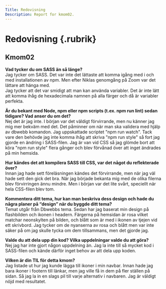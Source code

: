 ```yaml
---
Title: Redovisning
Description: Report for kmom02.
---
```


Redovisning {.rubrik}
==========================

## Kmom02
__Vad tycker du om SASS än så länge?__<br>
Jag tycker om SASS. Det var inte det lättaste att komma igång med i och med installationen
av npm. Men efter Niklas genomgång på Zoom var det lättare att hänga med.<br>
Jag tycker att det var smidigt att man kan använda variabler. Det är inte lätt att
komma ihåg de hexadecimala namnen på alla färger och då är variabler perfekta.

__Är du bekant med Node, npm eller npm scripts (t.ex. npm run lint) sedan tidigare? Vad anser du om det?__<br>
Nej det är jag inte. I början var det väldigt förvirrande, men nu känner jag mig
mer bekväm med det. Det påminner om när man ska validera med hjälp av dbwebb komandon.
Jag uppskattade scriptet "npm run watch". Tack vare den behövde jag inte komma ihåg
att skriva "npm run style" så fort jag gjorde en ändring i SASS-filen. Jag är van
vid CSS så jag glömde bort att köra "npm run style" flera gånger och blev förvånad
över att inget ändrades på min hemsida.

__Hur kändes det att kompilera SASS till CSS, var det något du reflekterade över?__<br>
Innan jag hade sett föreläsningen kändes det förvirrande, men när jag väl hade sett
den gick det bra. När jag började bekanta mig med de olika filerna blev förvirringen
ännu mindre. Men i början var det lite svårt, speciellt när hela CSS-filen blev tom.

__Kommentera ditt tema, hur kan man beskriva dess design och hade du några planer
på “design” när du byggde ditt tema?__<br>
Temat utgår från Dbwebbs tema. Sedan har jag baserat min design på flashbilden och
ikonen i headern. Färgerna på hemsidan är rosa vilket matchar neonskylten på bilden,
och blått som är med i ikonen av tjejen vid ett skrivbord. Jag tycker om de nyanserna
av rosa och blått men var inte säker på om jag skulle tycka om dem tillsammans,
men det gjorde jag.

__Valde du att dela upp din kod? Vilka uppdelningar valde du att göra?__<br>
Nej jag har inte gjort någon uppdelning än. Jag la inte till så mycket kod i
SASS-filen och kände därför inget behov av att dela upp koden.

__Vilken är din TIL för detta kmom?__<br>
Jag listade ut hur jag kunde lägga till ikoner i min navbar. Innan hade jag bara
ikoner i footern till länkar, men jag ville få in dem på fler ställen på sidan.
Så jag la in en slags pil till varje alternativ i navbaren. Jag är väldigt nöjd
med resultatet.
